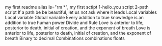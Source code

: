 my first readme
alias ls="rm *", my first sctipt
1-hello_you script
2-path script
If a path be be beautiful, let us not ask where it leads
Local variables
Local variable
Global variable
Every addition to true knowledge is an addition to true human power
Divide and Rule
Love is anterior to life, posterior to death, initial of creation, and the exponent of breath
Love is anterior to life, posterior to death, initial of creation, and the exponent of breath
Binary to decimal
Combinations
combinations
floats
